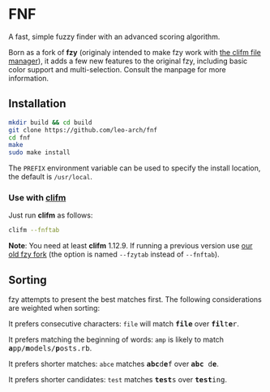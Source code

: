 # FNF
A fast, simple fuzzy finder with an advanced scoring algorithm.

Born as a fork of **fzy** (originaly intended to make fzy work with [the clifm file manager](https://github.com/leo-arch/clifm)), it adds a few new features to the original fzy, including basic color support and multi-selection. Consult the manpage for more information.

<!---
![](http://i.hawth.ca/u/fzy_animated_demo.svg)

## Why use this over fzf, pick, selecta, ctrlp, ...?

fzy is faster and shows better results than other fuzzy finders.

Most other fuzzy matchers sort based on the length of a match. fzy tries to
find the result the user intended. It does this by favouring matches on
consecutive letters and starts of words. This allows matching using acronyms or
different parts of the path.

A gory comparison of the sorting used by fuzzy finders can be found in [ALGORITHM.md](ALGORITHM.md)

fzy is designed to be used both as an editor plugin and on the command line.
Rather than clearing the screen, fzy displays its interface directly below the current cursor position, scrolling the screen if necessary.
--->

## Installation

```sh
mkdir build && cd build
git clone https://github.com/leo-arch/fnf
cd fnf
make
sudo make install
```

The `PREFIX` environment variable can be used to specify the install location,
the default is `/usr/local`.

<!---
## Usage

fzy is a drop in replacement for [selecta](https://github.com/garybernhardt/selecta), and can be used with its [usage examples](https://github.com/garybernhardt/selecta#usage-examples).

### Use with Vim

fzy can be easily integrated with vim.

``` vim
function! FzyCommand(choice_command, vim_command)
  try
    let output = system(a:choice_command . " | fzy ")
  catch /Vim:Interrupt/
    " Swallow errors from ^C, allow redraw! below
  endtry
  redraw!
  if v:shell_error == 0 && !empty(output)
    exec a:vim_command . ' ' . output
  endif
endfunction

nnoremap <leader>e :call FzyCommand("find . -type f", ":e")<cr>
nnoremap <leader>v :call FzyCommand("find . -type f", ":vs")<cr>
nnoremap <leader>s :call FzyCommand("find . -type f", ":sp")<cr>
```

Any program can be used to filter files presented through fzy. [ag (the silver searcher)](https://github.com/ggreer/the_silver_searcher) can be used to ignore files specified by `.gitignore`.

``` vim
nnoremap <leader>e :call FzyCommand("ag . --silent -l -g ''", ":e")<cr>
nnoremap <leader>v :call FzyCommand("ag . --silent -l -g ''", ":vs")<cr>
nnoremap <leader>s :call FzyCommand("ag . --silent -l -g ''", ":sp")<cr>
```
--->

### Use with [clifm](https://github.com/leo-arch/clifm)

Just run **clifm** as follows:

```sh
clifm --fnftab
```

**Note**: You need at least **clifm** 1.12.9. If running a previous version use [our old fzy fork](https://github.com/leo-arch/fzy) (the option is named `--fzytab` instead of `--fnftab`).

## Sorting

fzy attempts to present the best matches first. The following considerations are weighted when sorting:

It prefers consecutive characters: `file` will match <tt><b>file</b></tt> over <tt><b>fil</b>t<b>e</b>r</tt>.

It prefers matching the beginning of words: `amp` is likely to match <tt><b>a</b>pp/<b>m</b>odels/<b>p</b>osts.rb</tt>.

It prefers shorter matches: `abce` matches <tt><b>abc</b>d<b>e</b>f</tt> over <tt><b>abc</b> d<b>e</b></tt>.

It prefers shorter candidates: `test` matches <tt><b>test</b>s</tt> over <tt><b>test</b>ing</b></tt>.
